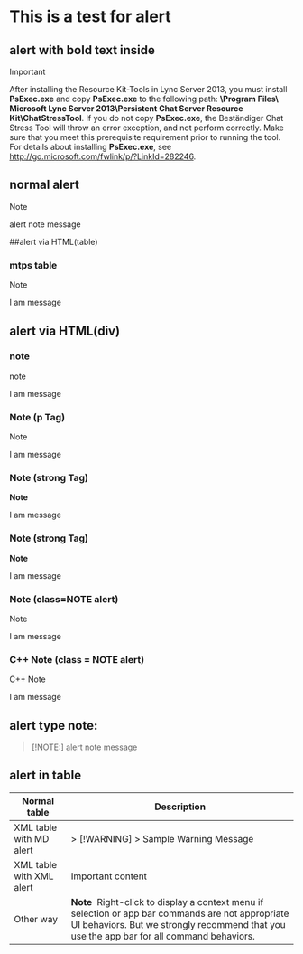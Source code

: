 # This is a test for alert

## alert with bold text inside
> [!IMPORTANT]
> After installing the Resource Kit-Tools in Lync Server&nbsp;2013, you must install <STRONG>PsExec.exe</STRONG> and copy <STRONG>PsExec.exe</STRONG> to the following path: <STRONG>\Program Files\ Microsoft Lync Server 2013\Persistent Chat Server Resource Kit\ChatStressTool</STRONG>. If you do not copy <STRONG>PsExec.exe</STRONG>, the Beständiger Chat Stress Tool will throw an error exception, and not perform correctly. Make sure that you meet this prerequisite requirement prior to running the tool. For details about installing <STRONG>PsExec.exe</STRONG>, see <A href="http://go.microsoft.com/fwlink/p/?linkid=282246">http://go.microsoft.com/fwlink/p/?LinkId=282246</A>.

## normal alert
> [!NOTE]
> alert note message

##alert via HTML(table)
### mtps table
<div class="alert">
<div class="mtps-table">
<p>Note</p>
<p> I am message</p>
</div>
</div>



## alert via HTML(div)
### note
<div class="alert">
<p>note</p>
<p> I am message</p>
</div>

### Note (p Tag)
<div class="alert">
<p>Note</p>
<p> I am message</p>
</div>

### Note (strong Tag)
<div class="alert">
<strong>Note</strong>
<p>I am message</p>
</div>

### Note (strong Tag)
<div class="alert">
<strong>Note</strong>
<p>I am message</p>
</div>

### Note (class=NOTE alert)
<div class="NOTE alert">
<p>Note</p>
<p>I am message</p>
</div>

### C++ Note (class = NOTE alert)
<div class="NOTE alert">
<p>C++ Note</p>
<p> I am message</p>
</div>

## alert type note:
> [!NOTE:]
> alert note message

## alert in table
<table>
<thead>
<tr>
<th>Normal table</th>
<th>Description</th>
</tr>
</thead>
<tbody>
<tr>
<td>XML table with MD alert</td>
<td> 
> [!WARNING]
> Sample Warning Message
</td>
</tr>
<tr>
<td>XML table with XML alert</td>
<td>
  <alert class="important"> <para>Important content</para> </alert>
</td>
</tr>
<tr>
<td>Other way</td>
<td>
<div class="alert">
<strong>Note</strong>  Right-click to display a context menu if selection or app bar commands are not appropriate UI behaviors. But we strongly recommend that you use the app bar for all command behaviors.
</div>
</td>
</tr>
</tbody>
</table>



